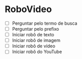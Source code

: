 # RoboVideo

- [ ] Perguntar pelo termo de busca
- [ ] Perguntar pelo prefixo
- [ ] Iniciar robô de texto
- [ ] Iniciar robô de imagem
- [ ] Iniciar robô de vídeo
- [ ] Iniciar robô do YouTube
